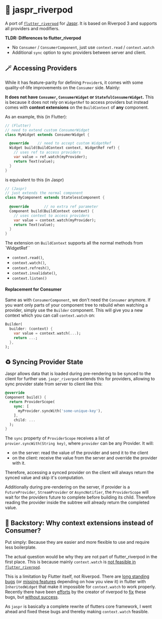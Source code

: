 # 🌊 jaspr_riverpod

A port of [`flutter_riverpod`](https://pub.dev/packages/flutter_riverpod) for [Jaspr](https://jaspr.site). It is based on Riverpod 3 and supports all providers and modifiers.

**TLDR: Differences to flutter_riverpod**

- No `Consumer` / `ConsumerComponent`, just use `context.read` / `context.watch`
- Additional `sync` option to sync providers between server and client.

## 🪄 Accessing Providers

While it has feature-parity for defining `Provider`s, it comes with some quality-of-life improvements
on the `Consumer` side. Mainly:

**It does not have `Consumer`, `ConsumerWidget` or `StatefulConsumerWidget`.** This is because it
does not rely on `WidgetRef` to access providers but instead comes with **context extensions** on the
`BuildContext` of **any** component.

As an example, this (in Flutter):

```dart
// (Flutter)
// need to extend custom ConsumerWidget
class MyWidget extends ConsumerWidget {

  @override    // need to accept custom WidgetRef
  Widget build(BuildContext context, WidgetRef ref) {
    // uses ref to access providers
    var value = ref.watch(myProvider);
    return Text(value);
  }
}
```

is equivalent to this (in Jaspr)

```dart 
// (Jaspr)
// just extends the normal component
class MyComponent extends StatelessComponent {
 
  @override       // no extra ref parameter
  Component build(BuildContext context) {
    // uses context to access providers
    var value = context.watch(myProvider);
    return Text(value);
  }
}
```

The extension on `BuildContext` supports all the normal methods from `WidgetRef``

- `context.read()`,
- `context.watch()`,
- `context.refresh()`,
- `context.invalidate()`,
- `context.listen()`

#### Replacement for Consumer

Same as with `ConsumerComponent`, we don't need the `Consumer` anymore. If you want only parts of your
component tree to rebuild when watching a provider, simply use the `Builder` component. This will
give you a new context which you can call `context.watch` on:

```dart
Builder(
  builder: (context) {
    var value = context.watch(...);
    return ...;
  },
);
```

## ♻️ Syncing Provider State

Jaspr allows data that is loaded during pre-rendering to be synced to the client for further use. `jaspr_riverpod` extends this for providers, allowing to sync provider state from server to client like this:

```dart
@override
Component build() {
  return ProviderScope(
    sync: [
      myProvider.syncWith('some-unique-key'),
    ],
    child: ...
  );
}
```

The `sync` property of `ProviderScope` receives a list of `provier.syncWith(String key)`, where `provider` can be any Provider. It will:

- on the server: read the value of the provider and send it to the client
- on the client: receive the value from the server and override the provider with it.

Therefore, accessing a synced provider on the client will always return the synced value and skip it's computation.

Additionally during pre-rendering on the server, if provider is a `FutureProvider`, `StreamProvider` or `AsyncNotifier`, the `ProviderScope` will wait for the providers future to complete before building its child. Therefore reading the provider inside the subtree will already return the completed value.

## 📜 Backstory: Why context extensions instead of Consumer?

Put simply: Because they are easier and more flexible to use and require less boilerplate.

The actual question would be why they are not part of flutter_riverpod in the first place.
This is because mainly `context.watch` is [not feasible in `flutter_riverpod`](https://github.com/rrousselGit/riverpod/issues/134).

This is a limitation by Flutter itself, not Riverpod. There are [long standing bugs](https://github.com/flutter/flutter/issues/62861)
(or [missing features](https://github.com/flutter/flutter/issues/12992) depending on how you view it)
in flutter with `InheritedWidget` that make it impossible for `context.watch` to work properly.
Recently there have been [efforts](https://github.com/flutter/flutter/issues/106549) by the creator
of riverpod to [fix](https://github.com/flutter/flutter/issues/106546) these bugs,
but [without success](https://github.com/flutter/flutter/pull/107112).

As `jaspr` is basically a complete rewrite of flutters core framework, I went ahead and fixed
these bugs and thereby making `context.watch` feasible.

